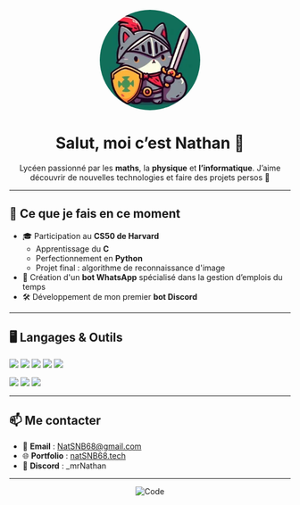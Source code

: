 <!-- Photo de profil -->
<p align="center">
  <img src="https://github.com/NathanSNB/NathanSNB/blob/main/assets/pp.png" alt="Nathan" width="180" style="border-radius:50%"/>
</p>

<h1 align="center">Salut, moi c’est Nathan 👋</h1>

<p align="center">
  Lycéen passionné par les <b>maths</b>, la <b>physique</b> et <b>l’informatique</b>.  
  J’aime découvrir de nouvelles technologies et faire des projets persos 🚀
</p>

---

## 📌 Ce que je fais en ce moment
- 🎓 Participation au **CS50 de Harvard**  
  - Apprentissage du **C**  
  - Perfectionnement en **Python**  
  - Projet final : algorithme de reconnaissance d'image  
- 🤖 Création d'un **bot WhatsApp** spécialisé dans la gestion d’emplois du temps  
- 🛠️ Développement de mon premier **bot Discord**  

---

## 🖥️ Langages & Outils

<p>
  <!-- Langages -->
  <img src="https://img.shields.io/badge/-Python-3670A0?style=for-the-badge&logo=python&logoColor=white"/>
  <img src="https://img.shields.io/badge/-C-A8B9CC?style=for-the-badge&logo=c&logoColor=black"/>
  <img src="https://img.shields.io/badge/-Node.js-339933?style=for-the-badge&logo=node.js&logoColor=white"/>
  <img src="https://img.shields.io/badge/-HTML-E34F26?style=for-the-badge&logo=html5&logoColor=white"/>
  <img src="https://img.shields.io/badge/-CSS-1572B6?style=for-the-badge&logo=css3&logoColor=white"/>
</p>

<p>
  <!-- Outils -->
  <img src="https://img.shields.io/badge/-VS%20Code-0078d7?style=for-the-badge&logo=visual-studio-code&logoColor=white"/>
  <img src="https://img.shields.io/badge/-Canva-00C4CC?style=for-the-badge&logo=canva&logoColor=white"/>
  <img src="https://img.shields.io/badge/-Replit-F26207?style=for-the-badge&logo=replit&logoColor=white"/>
</p>

---

## 📫 Me contacter

- 📧 **Email** : [NatSNB68@gmail.com](mailto:NatSNB68@gmail.com)  
- 🌐 **Portfolio** : [natSNB68.tech](https://natsnb68.tech)  
- 💬 **Discord** : _mrNathan  

---

<div align="center">
  <img src="https://media.giphy.com/media/fwbZnTftCXVocKzfxR/giphy.gif" width="220" alt="Code"/>
</div>
